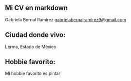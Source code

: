 ## Mi CV en markdown

Gabriela Bernal Ramirez gabrielabernalramirez9@gmail.com

## Ciudad donde vivo:

Lerma, Estado de México

## Hobbie favorito:

Mi hobbie favorito es pintar